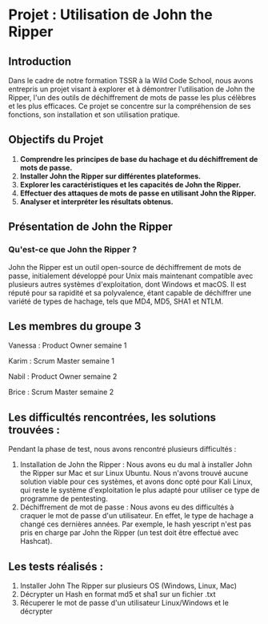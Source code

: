 # Projet : Utilisation de John the Ripper

## Introduction

Dans le cadre de notre formation TSSR à la Wild Code School, nous avons entrepris un projet visant à explorer et à démontrer l'utilisation de John the Ripper, l'un des outils de déchiffrement de mots de passe les plus célèbres et les plus efficaces. Ce projet se concentre sur la compréhension de ses fonctions, son installation et son utilisation pratique.

## Objectifs du Projet

1. **Comprendre les principes de base du hachage et du déchiffrement de mots de passe.**
2. **Installer John the Ripper sur différentes plateformes.**
3. **Explorer les caractéristiques et les capacités de John the Ripper.**
4. **Effectuer des attaques de mots de passe en utilisant John the Ripper.**
5. **Analyser et interpréter les résultats obtenus.**

## Présentation de John the Ripper

### Qu'est-ce que John the Ripper ?

John the Ripper est un outil open-source de déchiffrement de mots de passe, initialement développé pour Unix mais maintenant compatible avec plusieurs autres systèmes d'exploitation, dont Windows et macOS. Il est réputé pour sa rapidité et sa polyvalence, étant capable de déchiffrer une variété de types de hachage, tels que MD4, MD5, SHA1 et NTLM.

## Les membres du groupe 3
Vanessa : Product Owner semaine 1

Karim : Scrum Master semaine 1

Nabil : Product Owner semaine 2

Brice : Scrum Master semaine 2

## Les difficultés rencontrées, les solutions trouvées :
Pendant la phase de test, nous avons rencontré plusieurs difficultés :
1. Installation de John the Ripper : Nous avons eu du mal à installer John the Ripper sur Mac et sur Linux Ubuntu. Nous n'avons trouvé aucune solution viable pour ces systèmes, et avons donc opté pour Kali Linux, qui reste le système d'exploitation le plus adapté pour utiliser ce type de programme de pentesting.
2. Déchiffrement de mot de passe : Nous avons eu des difficultés à craquer le mot de passe d'un utilisateur. En effet, le type de hachage a changé ces dernières années. Par exemple, le hash yescript n'est pas pris en charge par John the Ripper (un test doit être effectué avec Hashcat).
   
## Les tests réalisés :
1. Installer John The Ripper sur plusieurs OS (Windows, Linux, Mac)
2. Décrypter un Hash en format md5 et sha1 sur un fichier .txt
3. Récuperer le mot de passe d'un utilisateur Linux/Windows et le décrypter 
